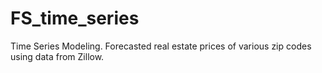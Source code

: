 # FS_time_series
Time Series Modeling. Forecasted real estate prices of various zip codes using data from Zillow.
